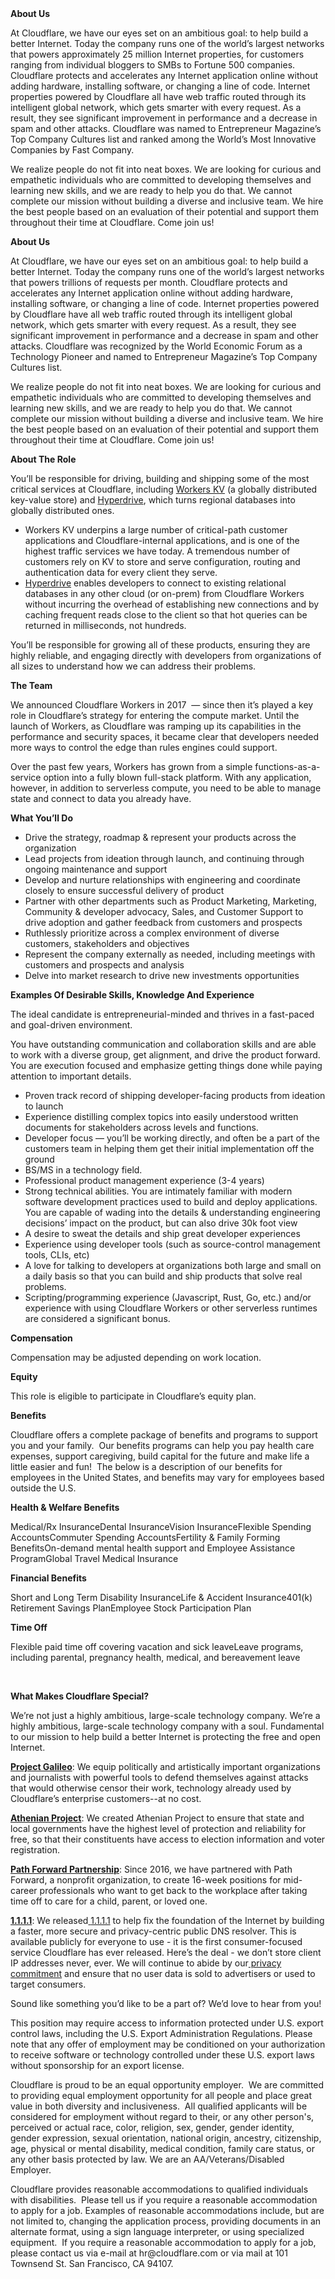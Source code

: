 <div class="content-intro">
	<div><strong>About Us</strong></div>
	<div>
		<p><span style="font-weight: 400;">At Cloudflare, we have our eyes set on an ambitious goal: to help build a better Internet. Today the company runs one of the world’s largest networks that powers approximately 25 million Internet properties, for customers ranging from individual bloggers to SMBs to Fortune 500 companies. Cloudflare protects and accelerates any Internet application online without adding hardware, installing software, or changing a line of code. Internet properties powered by Cloudflare all have web traffic routed through its intelligent global network, which gets smarter with every request. As a result, they see significant improvement in performance and a decrease in spam and other attacks. Cloudflare was named to Entrepreneur Magazine’s Top Company Cultures list and ranked among the World’s Most Innovative Companies by Fast Company.</span><span style="font-weight: 400;">&nbsp;</span></p>
		<p><span style="font-weight: 400;">We realize people do not fit into neat boxes. We are looking for curious and empathetic individuals who are committed to developing themselves and learning new skills, and we are ready to help you do that. We cannot complete our mission without building a diverse and inclusive team. We hire the best people based on an evaluation of their potential and support them throughout their time at Cloudflare. Come join us!&nbsp;</span></p>
	</div>
</div>
<p><strong>About Us</strong></p>
<p>At Cloudflare, we have our eyes set on an ambitious goal: to help build a better Internet. Today the company runs one of the world’s largest networks that powers trillions of requests per month. Cloudflare protects and accelerates any Internet application online without adding hardware, installing software, or changing a line of code. Internet properties powered by Cloudflare have all web traffic routed through its intelligent global network, which gets smarter with every request. As a result, they see significant improvement in performance and a decrease in spam and other attacks. Cloudflare was recognized by the World Economic Forum as a Technology Pioneer and named to Entrepreneur Magazine’s Top Company Cultures list.</p>
<p>We realize people do not fit into neat boxes. We are looking for curious and empathetic individuals who are committed to developing themselves and learning new skills, and we are ready to help you do that. We cannot complete our mission without building a diverse and inclusive team. We hire the best people based on an evaluation of their potential and support them throughout their time at Cloudflare. Come join us!</p>
<p><strong>About The Role</strong></p>
<p>You’ll be responsible for driving, building and shipping some of the most critical services at Cloudflare, including <a href="https://developers.cloudflare.com/kv/">Workers KV</a> (a globally distributed key-value store) and <a href="https://developers.cloudflare.com/hyperdrive/">Hyperdrive</a>, which turns regional databases into globally distributed ones.</p>
<ul>
	<li>Workers KV underpins a large number of critical-path customer applications and Cloudflare-internal applications, and is one of the highest traffic services we have today. A tremendous number of customers rely on KV to store and serve configuration, routing and authentication data for every client they serve.</li>
	<li><a href="https://hyperdrive-demo.pages.dev/">Hyperdrive</a> enables developers to connect to existing relational databases in any other cloud (or on-prem) from Cloudflare Workers without incurring the overhead of establishing new connections and by caching frequent reads close to the client so that hot queries can be returned in milliseconds, not hundreds.&nbsp;</li>
</ul>
<p>You’ll be responsible for growing all of these products, ensuring they are highly reliable, and engaging directly with developers from organizations of all sizes to understand how we can address their problems.</p>
<p><strong>The Team</strong></p>
<p>We announced Cloudflare Workers in 2017&nbsp; — since then it’s played a key role in Cloudflare’s strategy for entering the compute market. Until the launch of Workers, as Cloudflare was ramping up its capabilities in the performance and security spaces, it became clear that developers needed more ways to control the edge than rules engines could support.</p>
<p>Over the past few years, Workers has grown from a simple functions-as-a-service option into a fully blown full-stack platform. With any application, however, in addition to serverless compute, you need to be able to manage state and connect to data you already have.</p>
<p><strong>What You’ll Do</strong></p>
<ul>
	<li>Drive the strategy, roadmap &amp; represent your products across the organization</li>
	<li>Lead projects from ideation through launch, and continuing through ongoing maintenance and support</li>
	<li>Develop and nurture relationships with engineering and coordinate closely to ensure successful delivery of product</li>
	<li>Partner with other departments such as Product Marketing, Marketing, Community &amp; developer advocacy, Sales, and Customer Support to drive adoption and gather feedback from customers and prospects</li>
	<li>Ruthlessly prioritize across a complex environment of diverse customers, stakeholders and objectives</li>
	<li>Represent the company externally as needed, including meetings with customers and prospects and analysis</li>
	<li>Delve into market research to drive new investments opportunities</li>
</ul>
<p><strong>Examples Of Desirable Skills, Knowledge And Experience</strong></p>
<p>The ideal candidate is entrepreneurial-minded and thrives in a fast-paced and goal-driven environment.&nbsp;</p>
<p>You have outstanding communication and collaboration skills and are able to work with a diverse group, get alignment, and drive the product forward. You are execution focused and emphasize getting things done while paying attention to important details.&nbsp;</p>
<ul>
	<li>Proven track record of shipping developer-facing products from ideation to launch</li>
	<li>Experience distilling complex topics into easily understood written documents for stakeholders across levels and functions.</li>
	<li>Developer focus — you’ll be working directly, and often be a part of the customers team in helping them get their initial implementation off the ground</li>
	<li>BS/MS in a technology field.&nbsp;</li>
	<li>Professional product management experience (3-4 years)</li>
	<li>Strong technical abilities. You are intimately familiar with modern software development practices used to build and deploy applications. You are capable of wading into the details &amp; understanding engineering decisions’ impact on the product, but can also drive 30k foot view</li>
	<li>A desire to sweat the details and ship great developer experiences</li>
	<li>Experience using developer tools (such as source-control management tools, CLIs, etc)</li>
	<li>A love for talking to developers at organizations both large and small on a daily basis so that you can build and ship products that solve real problems.</li>
	<li>Scripting/programming experience (Javascript, Rust, Go, etc.) and/or experience with using Cloudflare Workers or other serverless runtimes are considered a significant bonus.</li>
</ul>
<p><strong>Compensation</strong></p>
<p>Compensation may be adjusted depending on work location.</p>
<p><strong>Equity</strong></p>
<p>This role is eligible to participate in Cloudflare’s equity plan.</p>
<p><strong>Benefits</strong></p>
<p>Cloudflare offers a complete package of benefits and programs to support you and your family.&nbsp; Our benefits programs can help you pay health care expenses, support caregiving, build capital for the future and make life a little easier and fun!&nbsp; The below is a description of our benefits for employees in the United States, and benefits may vary for employees based outside the U.S.</p>
<p><strong>Health &amp; Welfare Benefits</strong></p>
<p>Medical/Rx InsuranceDental InsuranceVision InsuranceFlexible Spending AccountsCommuter Spending AccountsFertility &amp; Family Forming BenefitsOn-demand mental health support and Employee Assistance ProgramGlobal Travel Medical Insurance</p>
<p><strong>Financial Benefits</strong></p>
<p>Short and Long Term Disability InsuranceLife &amp; Accident Insurance401(k) Retirement Savings PlanEmployee Stock Participation Plan</p>
<p><strong>Time Off</strong></p>
<p>Flexible paid time off covering vacation and sick leaveLeave programs, including parental, pregnancy health, medical, and bereavement leave</p>
<p>&nbsp;</p>
<div class="content-conclusion">
	<p><strong>What Makes Cloudflare Special?</strong></p>
	<p><span style="font-weight: 400;">We’re not just a highly ambitious, large-scale technology company. We’re a highly ambitious, large-scale technology company with a soul. Fundamental to our mission to help build a better Internet is protecting the free and open Internet.</span></p>
	<p><a href="https://blog.cloudflare.com/protecting-free-expression-online/"><strong>Project Galileo</strong></a><span style="font-weight: 400;">: We equip politically and artistically important organizations and journalists with powerful tools to defend themselves against attacks that would otherwise censor their work, technology already used by Cloudflare’s enterprise customers--at no cost.</span></p>
	<p><strong><a href="https://www.cloudflare.com/athenian/">Athenian Project</a></strong><span style="font-weight: 400;">: We created Athenian Project to ensure that state and local governments have the highest level of protection and reliability for free, so that their constituents have access to election information and voter registration.</span></p>
	<p><a href="https://blog.cloudflare.com/tag/path-forward/"><strong>Path Forward Partnership</strong></a><span style="font-weight: 400;">: Since 2016, we have partnered with Path Forward, a nonprofit organization, to create 16-week positions for mid-career professionals who want to get back to the workplace after taking time off to care for a child, parent, or loved one.</span></p>
	<p><a href="https://1.1.1.1/"><strong>1.1.1.1</strong></a><span style="font-weight: 400;">: We released</span><a href="https://1.1.1.1/"> <span style="font-weight: 400;">1.1.1.1</span></a><span style="font-weight: 400;"> to help fix the foundation of the Internet by building a faster, more secure and privacy-centric public DNS resolver. This is available publicly for everyone to use - it is the first consumer-focused service Cloudflare has ever released. Here’s the deal - we don’t store client IP addresses never, ever. We will continue to abide by our</span><a href="https://developers.cloudflare.com/1.1.1.1/privacy/public-dns-resolver"> privacy commitment</a><span style="font-weight: 400;"> and ensure that no user data is sold to advertisers or used to target consumers.</span></p>
	<p><span style="font-weight: 400;">Sound like something you’d like to be a part of? We’d love to hear from you!</span></p>
	<p><span style="font-weight: 400;">This position may require access to information protected under U.S. export control laws, including the U.S. Export Administration Regulations. Please note that any offer of employment may be conditioned on your authorization to receive software or technology controlled under these U.S. export laws without sponsorship for an export license.</span></p>
	<p><span style="font-weight: 400;">Cloudflare is proud to be an equal opportunity employer. &nbsp;We are committed to providing equal employment opportunity for all people and place great value in both diversity and inclusiveness. &nbsp;All qualified applicants will be considered for employment without regard to their, or any other person's, perceived or actual</span> <span style="font-weight: 400;">race, color, religion, sex, gender, gender identity, gender expression, sexual orientation, national origin, ancestry, citizenship, age, physical or mental disability, medical condition, family care status, or any other basis protected by law. </span><span style="font-weight: 400;">We are an AA/Veterans/Disabled Employer.</span></p>
	<p><span style="font-weight: 400;">Cloudflare provides reasonable accommodations to qualified individuals with disabilities. &nbsp;Please tell us if you require a reasonable accommodation to apply for a job. Examples of reasonable accommodations include, but are not limited to, changing the application process, providing documents in an alternate format, using a sign language interpreter, or using specialized equipment. &nbsp;If you require a reasonable accommodation to apply for a job, please contact us via e-mail at </span><span style="font-weight: 400;">hr@cloudflare.com</span><span style="font-weight: 400;"> or via mail at 101 Townsend St. San Francisco, CA 94107.</span></p>
</div>
